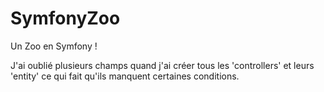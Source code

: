 # SymfonyZoo
Un Zoo en Symfony !

J'ai oublié plusieurs champs quand j'ai créer tous les 'controllers' et leurs 'entity' ce qui fait qu'ils manquent certaines conditions.
